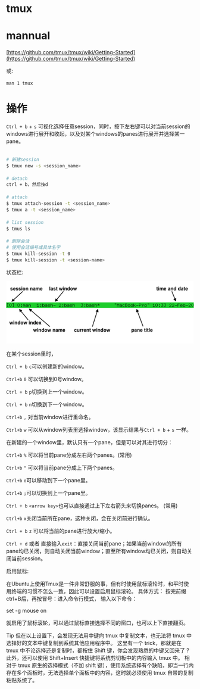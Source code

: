 # tmux

# mannual

[https://github.com/tmux/tmux/wiki/Getting-Started](https://github.com/tmux/tmux/wiki/Getting-Started)

或:

`man 1 tmux`

# 操作

`Ctrl + b` + `s` 可视化选择任意session，同时，按下左右键可以对当前session的windows进行展开和收起，以及对某个windows的panes进行展开并选择某一pane。

```bash

# 新建session
$ tmux new -s <session_name>

# detach
ctrl + b，然后按d

# attach
$ tmux attach-session -t <session_name>
$ tmux a -t <session_name>

# list session
$ tmus ls

# 删除会话
# 使用会话编号或具体名字
$ tmux kill-session -t 0
$ tmux kill-session -t <session-name>
```

状态栏:

![status-bar](_imgs/status-bar.png)

在某个session里时，

`Ctrl + b` `c`可以创建新的window。

`Ctrl+b` `0` 可以切换到0号window。

`Ctrl + b` `p`切换到上一个window。

`Ctrl + b` `n`切换到下一个window。

`Ctrl+b` `,` 对当前window进行重命名。

`Ctrl+b` `w` 可以从window列表里选择window，该显示结果与`Ctrl + b` + `s` 一样。

在新建的一个window里，默认只有一个pane，但是可以对其进行切分：

`Ctrl+b` `%` 可以将当前pane分成左右两个panes。(常用)

`Ctrl+b` `"` 可以将当前pane分成上下两个panes。

`Ctrl+b` `o`可以移动到下一个pane里。

`Ctrl+b` `;`可以切换到上一个pane里。

`Ctrl + b` `<arrow key>`也可以直接通过上下左右箭头来切换panes。 (常用)

`Ctrl+b` `x`关闭当前所在pane，这种关闭，会在关闭前进行确认。

`Ctrl + b` `z` 可以将当前的pane进行放大/缩小。

`Ctrl + d` 或者 直接输入`exit`：直接关闭当前pane；如果当前window的所有pane均已关闭，则自动关闭当前window；直至所有window均已关闭，则自动关闭当前session。

启用鼠标:

在Ubuntu上使用Tmux是一件非常舒服的事，但有时使用鼠标滚轮时，和平时使用终端的习惯不怎么一致，因此可以设置启用鼠标滚轮。
具体方式：
按完前缀ctrl+B后，再按冒号：进入命令行模式，
输入以下命令：

set -g mouse on

就启用了鼠标滚轮，可以通过鼠标直接选择不同的窗口，也可以上下直接翻页。

Tip
但在以上设置下，会发现无法用中键向 tmux 中复制文本，也无法将 tmux 中选择好的文本中键复制到系统其他应用程序中。
这里有一个 trick，那就是在 tmux 中不论选择还是复制时，都按住 Shift 键，你会发现熟悉的中键又回来了 ? 此外，还可以使用 Shift+Insert 快捷键将系统剪切板中的内容输入 tmux 中。 相对于 tmux 原生的选择模式（不加 shift 键），使用系统选择有个缺陷，即当一行内存在多个面板时，无法选择单个面板中的内容，这时就必须使用 tmux 自带的复制粘贴系统了。